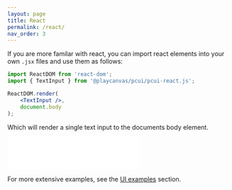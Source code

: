 ```yaml
---
layout: page
title: React 
permalink: /react/
nav_order: 3
---
```


If you are more familar with react, you can import react elements into your own `.jsx` files and use them as follows:
```jsx
import ReactDOM from 'react-dom';
import { TextInput } from '@playcanvas/pcui/pcui-react.js';

ReactDOM.render(
    <TextInput />,
    document.body
);
```

Which will render a single text input to the documents body element.

<div class="highlighter-rouge example-background">
    <iframe src="/pcui/storybook/iframe.html?id=input-textinput--main&viewMode=story" style="border: none;" height="72px"></iframe>
</div>

For more extensive examples, see the [UI examples](/examples/) section.